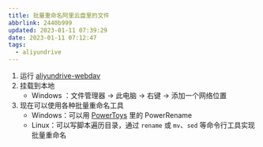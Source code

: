 ```yaml
---
title: 批量重命名阿里云盘里的文件
abbrlink: 2440b999
updated: 2023-01-11 07:39:29
date: 2023-01-11 07:12:47
tags:
  - aliyundrive
---
```


1. 运行 [aliyundrive-webdav](https://github.com/messense/aliyundrive-webdav)
2. 挂载到本地
   - Windows ：文件管理器 → 此电脑 → 右键 → 添加一个网络位置
3. 现在可以使用各种批量重命名工具
   - Windows：可以用 [PowerToys](https://github.com/microsoft/PowerToys) 里的 PowerRename
   - Linux：可以写脚本遍历目录，通过 `rename` 或 `mv`、`sed` 等命令行工具实现批量重命名
